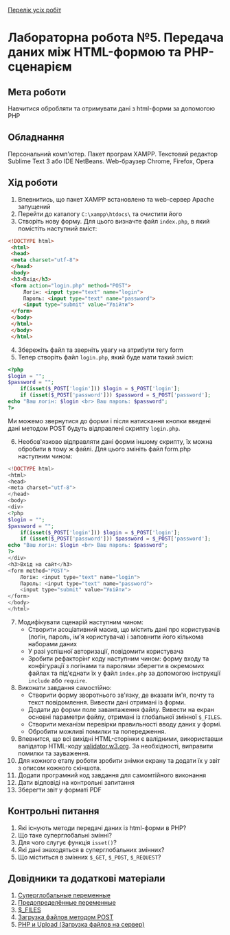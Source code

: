 [Перелік усіх робіт](README.md)

# Лабораторна робота №5. Передача даних між HTML-формою та PHP-сценарієм

## Мета роботи

Навчитися обробляти та отримувати дані з html-форми за допомогою PHP

## Обладнання

Персональний комп'ютер. Пакет програм XAMPP. Текстовий редактор Sublime Text 3 або IDE NetBeans. Web-браузер Chrome, Firefox, Opera

## Хід роботи

1.  Впевнитись, що пакет XAMPP встановлено та web-сервер Apache запущений
2.  Перейти до каталогу `C:\xampp\htdocs\` та очистити його
3.  Створіть нову форму. Для цього визначте файл `index.php`, в який помістіть наступний вміст:

```html   
<!DOCTYPE html>
 <html>
 <head> 
 <meta charset="utf-8"> 
 </head> 
 <body> 
 <h3>Вхід</h3> 
 <form action="login.php" method="POST">
     Логін: <input type="text" name="login">
     Пароль: <input type="text" name="password">
     <input type="submit" value="Увійти">
 </form>
 </body> 
 </html> 
 </body> 
 </html>
```


4.  Збережіть файл та зверніть увагу на атрибути тегу form
5.  Тепер створіть файл `login.php`, який буде мати такий зміст:

```php
<?php
$login = "";
$password = "";
    if(isset($_POST['login'])) $login = $_POST['login'];
    if (isset($_POST['password'])) $password = $_POST['password'];    
echo "Ваш логін: $login <br> Ваш пароль: $password"; 
?> 
```
  
Ми можемо звернутися до форми і після натискання кнопки введені дані методом POST будуть відправлені скрипту `login.php`.

6. Необов'язково відправляти дані форми іншому скрипту, їх можна обробити в тому ж файлі. Для цього змініть файл form.php наступним чином:

```php
<!DOCTYPE html>
<html>
<head>
<meta charset="utf-8">
</head>
<body>
<div>
<?php
$login = "";
$password = "";
    if(isset($_POST['login'])) $login = $_POST['login'];
    if (isset($_POST['password'])) $password = $_POST['password'];    
echo "Ваш логін: $login <br> Ваш пароль: $password"; 
?>
</div>
<h3>Вхід на сайт</h3>
<form method="POST">
    Логін: <input type="text" name="login">
    Пароль: <input type="text" name="password">
    <input type="submit" value="Увійти">
</form>
</body>
</html>
```

7. Модифікувати сценарій наступним чином: 
   - Створити асоціативний масив, що містить дані про користувачів (логін, пароль, ім'я користувача) і заповнити його кількома наборами даних
   - У разі успішної авторизації, повідомити користувача
   - Зробити рефакторінг коду наступним чином: форму входу та конфігурації з логінами та паролями зберегти в окремомих файлах та під'єднати їх у файл `index.php` за допомогою інструкції `include` або `require`.
8.  Виконати завдання самостійно:
    - Створити форму зворотнього зв'язку, де вказати ім'я, почту та текст повідомлення. Вивести дані отримані із форми.
    - Додати до форми поле завантаження файлу. Вивести на екран основні параметри файлу, отримані із глобальної змінної `$_FILES`.
    - Cтворити механізм перевірки правильності вводу даних у формі.
    - Обробити можливі помилки та попередження.
9.  Впевнится, що всі вихідні HTML-сторінки є валідними, використавши валідатор HTML-коду [validator.w3.org](https://validator.w3.org/). За необхідності, виправити помилки та зауваження.
10. Для кожного етапу роботи зробити знімки екрану та додати їх у звіт з описом кожного скіншота.
11. Додати програмний код завдання для самомтійного виконання
12. Дати відповіді на контрольні запитання
13. Зберегти звіт у форматі PDF

## Контрольні питання

1.  Які існують методи передачі даних із html-форми в PHP?
2.  Що таке суперглобальні змінні?
3.  Для чого слугує функція `isset()`?
4.  Які дані знаходяться в суперглобальних змінних?
5.  Що міститься в змінних `$_GET`, `$_POST`, `$_REQUEST`?

## Довідники та додаткові матеріали

1. [Суперглобальные переменные](https://www.php.net/manual/ru/language.variables.superglobals.php)
2. [Предопределённые переменные](https://www.php.net/manual/ru/reserved.variables.php)
3. [$_FILES](https://www.php.net/manual/en/reserved.variables.files)
4. [Загрузка файлов методом POST](https://www.php.net/manual/ru/features.file-upload.post-method.php)
5. [PHP и Upload (Загрузка файлов на сервер)](http://sites.znu.edu.ua/webprog/lect/1217.ukr.html)